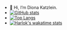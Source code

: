 - 👋 Hi, I’m Diona Katzlein.
- [![GitHub stats](https://github-readme-stats.vercel.app/api?username=diona-katzlein&show_icons=true&theme=dark)](https://github.com/diona-katzlein/diona-katzlein)
- [![Top Langs](https://github-readme-stats.vercel.app/api/top-langs/?username=katzlein)](https://github.com/diona-katzlein/)
- [![Harlok's wakatime stats](https://github-readme-stats.vercel.app/api/wakatime?username=dionachan)](https://github.com/diona-katzlein/diona-katzlein)
<!---
isekai-id/isekai-id is a ✨ special ✨ repository because its `README.md` (this file) appears on your GitHub profile.
You can click the Preview link to take a look at your changes.
--->
